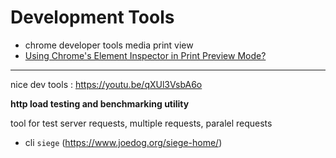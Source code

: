 # Development Tools

<!-- toc -->



<!-- tocstop -->

- chrome developer tools media print view
- [Using Chrome's Element Inspector in Print Preview Mode?](https://stackoverflow.com/questions/9540990/using-chromes-element-inspector-in-print-preview-mode)

---

nice dev tools : https://youtu.be/qXUl3VsbA6o

**http load testing and benchmarking utility**

tool for test server requests, multiple requests, paralel requests

- cli `siege` (https://www.joedog.org/siege-home/)

